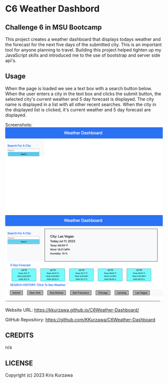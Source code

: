 # C6 Weather Dashbord

## Challenge 6 in MSU Bootcamp

This project creates a weather dashboard that displays todays weather and the forecast for the next five days of the submitted city. This is an important tool for anyone planning to travel. Building this project helped tighten up my JavaScript skills and introduced me to the use of bootstrap and server side api's.

## Usage

When the page is loaded we see a text box with a search button below. When the user enters a city in the text box and clicks the submit button, the selected city's current weather and 5 day forecast is displayed. The city name is displayed in a list with all other recent searches. When the city in the displayed list is clicked, it's current weather and 5 day forecast are displayed.

Screenshots:
![img1](https://github.com/KKurzawa/C6Weather-Dashboard/blob/main/assets/images/img1.png)
![img2](https://github.com/KKurzawa/C6Weather-Dashboard/blob/main/assets/images/img2.png)

Website URL: https://kkurzawa.github.io/C6Weather-Dashboard/

GitHub Repository: https://github.com/KKurzawa/C6Weather-Dashboard

## CREDITS

n/a

## LICENSE

Copyright (c) 2023 Kris Kurzawa
